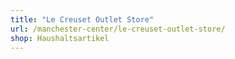 ```yaml
---
title: "Le Creuset Outlet Store"
url: /manchester-center/le-creuset-outlet-store/
shop: Haushaltsartikel
---
```

